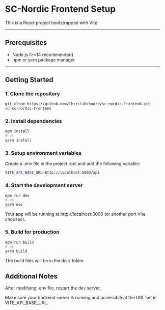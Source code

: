 # SC-Nordic Frontend Setup

This is a React project bootstrapped with Vite.

---

## Prerequisites

- Node.js (>=14 recommended)
- npm or yarn package manager

---

## Getting Started

### 1. Clone the repository

```bash
git clone https://github.com/theritikchoure/sc-nordic-frontend.git
cd sc-nordic-frontend
```
### 2. Install dependencies
```bash
npm install
# or
yarn install
```

### 3. Setup environment variables
Create a .env file in the project root and add the following variable:
```bash
VITE_API_BASE_URL=http://localhost:5000/api
```

### 4. Start the development server
```bash
npm run dev
# or
yarn dev
```
Your app will be running at http://localhost:3000 (or another port Vite chooses).


### 5. Build for production
```bash
npm run build
# or
yarn build
```
The build files will be in the dist/ folder.


## Additional Notes
After modifying .env file, restart the dev server.

Make sure your backend server is running and accessible at the URL set in VITE_API_BASE_URL.